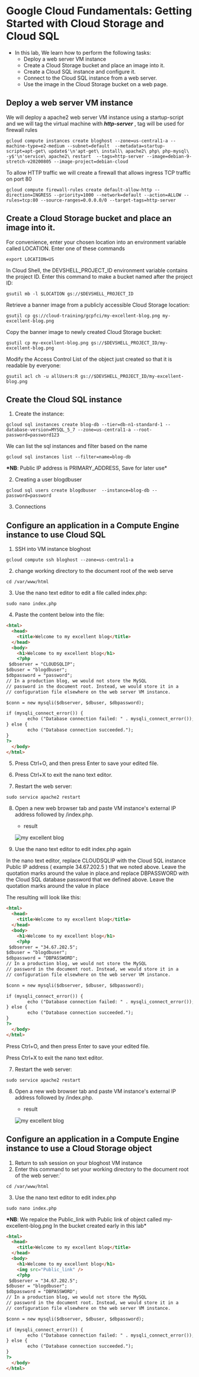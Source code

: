 # Google Cloud Fundamentals:  Getting Started with Cloud Storage and Cloud SQL

- In this lab, We learn how to perform the following tasks:
  - Deploy a web server VM instance
  - Create a Cloud Storage bucket and place an image into it.
  - Create a Cloud SQL instance and configure it.
  - Connect to the Cloud SQL instance from a web server.
  - Use the image in the Cloud Storage bucket on a web page.

## Deploy a web server VM instance

We will deploy a apache2 web server VM instance using a startup-script and we will tag the virtual machine with **_http-server_** , tag will be used for firewall rules

```
gcloud compute instances create bloghost --zone=us-central1-a --machine-type=e2-medium --subnet=default  --metadata=startup-script=apt-get\ update$'\n'apt-get\ install\ apache2\ php\ php-mysql\ -y$'\n'service\ apache2\ restart  --tags=http-server --image=debian-9-stretch-v20200805 --image-project=debian-cloud

```

To allow HTTP traffic we will create a firewall that allows ingress TCP traffic on port 80

```
gcloud compute firewall-rules create default-allow-http --direction=INGRESS --priority=1000 --network=default --action=ALLOW --rules=tcp:80 --source-ranges=0.0.0.0/0 --target-tags=http-server

```

## Create a Cloud Storage bucket and place an image into it.

For convenience, enter your chosen location into an environment variable called LOCATION. Enter one of these commands

```
export LOCATION=US
```

In Cloud Shell, the DEVSHELL_PROJECT_ID environment variable contains the project ID. Enter this command to make a bucket named after the project ID:

```
gsutil mb -l $LOCATION gs://$DEVSHELL_PROJECT_ID
```

Retrieve a banner image from a publicly accessible Cloud Storage location:

```
gsutil cp gs://cloud-training/gcpfci/my-excellent-blog.png my-excellent-blog.png

```

Copy the banner image to newly created Cloud Storage bucket:

```
gsutil cp my-excellent-blog.png gs://$DEVSHELL_PROJECT_ID/my-excellent-blog.png

```

Modify the Access Control List of the object just created so that it is readable by everyone:

```
gsutil acl ch -u allUsers:R gs://$DEVSHELL_PROJECT_ID/my-excellent-blog.png
```

## Create the Cloud SQL instance

1. Create the instance:

```
gcloud sql instances create blog-db --tier=db-n1-standard-1 --database-version=MYSQL_5_7 --zone=us-central1-a --root-password=password123

```

We can list the sql instances and filter based on the name

```
gcloud sql instances list --filter=name=blog-db
```

**\*NB**: Public IP address is PRIMARY_ADDRESS, Save for later use\*

2. Creating a user blogdbuser

```
gcloud sql users create blogdbuser  --instance=blog-db --password=password
```

3. Connections

## Configure an application in a Compute Engine instance to use Cloud SQL

1. SSH into VM instance bloghost

```
gcloud compute ssh bloghost --zone=us-central1-a
```

2. change working directory to the document root of the web serve

```
cd /var/www/html
```

3. Use the nano text editor to edit a file called index.php:

```
sudo nano index.php
```

4. Paste the content below into the file:

```html
<html>
  <head>
    <title>Welcome to my excellent blog</title>
  </head>
  <body>
    <h1>Welcome to my excellent blog</h1>
    <?php
 $dbserver = "CLOUDSQLIP";
$dbuser = "blogdbuser";
$dbpassword = "password";
// In a production blog, we would not store the MySQL
// password in the document root. Instead, we would store it in a
// configuration file elsewhere on the web server VM instance.

$conn = new mysqli($dbserver, $dbuser, $dbpassword);

if (mysqli_connect_error()) {
        echo ("Database connection failed: " . mysqli_connect_error());
} else {
        echo ("Database connection succeeded.");
}
?>
  </body>
</html>
```

5. Press Ctrl+O, and then press Enter to save your edited file.

6. Press Ctrl+X to exit the nano text editor.

7. Restart the web server:

```
sudo service apache2 restart
```

8. Open a new web browser tab and paste VM instance's external IP address followed by /index.php.

   - result

   ![my excellent blog](./images/blog-connection-failed.png)

9. Use the nano text editor to edit index.php again

In the nano text editor, replace CLOUDSQLIP with the Cloud SQL instance Public IP address ( example 34.67.202.5 ) that we noted above. Leave the quotation marks around the value in place.and replace DBPASSWORD with the Cloud SQL database password that we defined above. Leave the quotation marks around the value in place

The resulting will look like this:

```html
<html>
  <head>
    <title>Welcome to my excellent blog</title>
  </head>
  <body>
    <h1>Welcome to my excellent blog</h1>
    <?php
 $dbserver = "34.67.202.5";
$dbuser = "blogdbuser";
$dbpassword = "DBPASSWORD";
// In a production blog, we would not store the MySQL
// password in the document root. Instead, we would store it in a
// configuration file elsewhere on the web server VM instance.

$conn = new mysqli($dbserver, $dbuser, $dbpassword);

if (mysqli_connect_error()) {
        echo ("Database connection failed: " . mysqli_connect_error());
} else {
        echo ("Database connection succeeded.");
}
?>
  </body>
</html>
```

Press Ctrl+O, and then press Enter to save your edited file.

Press Ctrl+X to exit the nano text editor.

7. Restart the web server:

```
sudo service apache2 restart
```

8. Open a new web browser tab and paste VM instance's external IP address followed by /index.php.

   - result

   ![my excellent blog](./images/blog-connection-succeeded.png)

## Configure an application in a Compute Engine instance to use a Cloud Storage object

1. Return to ssh session on your bloghost VM instance
2. Enter this command to set your working directory to the document root of the web server:`

```
cd /var/www/html
```

3. Use the nano text editor to edit index.php

```
sudo nano index.php
```

**\*NB**: We repalce the Public_link with Public link of object called my-excellent-blog.png In the bucket created early in this lab\*

```html
<html>
  <head>
    <title>Welcome to my excellent blog</title>
  </head>
  <body>
    <h1>Welcome to my excellent blog</h1>
    <img src="Public_link" />
    <?php
 $dbserver = "34.67.202.5";
$dbuser = "blogdbuser";
$dbpassword = "DBPASSWORD";
// In a production blog, we would not store the MySQL
// password in the document root. Instead, we would store it in a
// configuration file elsewhere on the web server VM instance.

$conn = new mysqli($dbserver, $dbuser, $dbpassword);

if (mysqli_connect_error()) {
        echo ("Database connection failed: " . mysqli_connect_error());
} else {
        echo ("Database connection succeeded.");
}
?>
  </body>
</html>
```